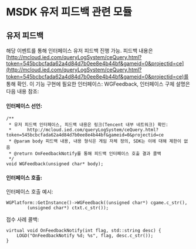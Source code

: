 ﻿MSDK 유저 피드백 관련 모듈
===

유저 피드백
---

해당 이벤트를 통해 인터페이스 유저 피드백 진행 가능. 피드백 내용은 [http://mcloud.ied.com/queryLogSystem/ceQuery.html?token=545bcbcfada62a4d84d7b0ee8e4b44bf&gameid=0&projectid=ce](http://mcloud.ied.com/queryLogSystem/ceQuery.html?token=545bcbcfada62a4d84d7b0ee8e4b44bf&gameid=0&projectid=ce)를 통해 확인. 이 기능 구현에 필요한 인터페이스: WGFeedback, 인터페이스 구체 설명은 다음 내용 참조: 
#### 인터페이스 선언:
	
	/**
	 * 유저 피드백 인터페이스, 피드백 내용은 링크(Tencent 내부 네트워크) 확인:
	 * 		http://mcloud.ied.com/queryLogSystem/ceQuery.html?token=545bcbcfada62a4d84d7b0ee8e4b44bf&gameid=0&projectid=ce
	 * @param body 피드백 내용, 내용 형식은 게임 자체 정의, SDK는 이에 대해 제한이 없음
	 * @return OnFeedbackNotify를 통해 피드백 인터페이스 호출 결과 콜백
	 */
	void WGFeedback(unsigned char* body);

#### 인터페이스 호출: 
인터페이스 호출 예시: 

	WGPlatform::GetInstance()->WGFeedback((unsigned char*) cgame.c_str(),
			(unsigned char*) ctxt.c_str());
접수 사례 콜백:

	virtual void OnFeedbackNotify(int flag, std::string desc) {
    	LOGD("OnFeedbackNotify %d; %s", flag, desc.c_str());
    }
